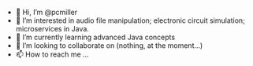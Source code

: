 - 👋 Hi, I’m @pcmiller
- 👀 I’m interested in audio file manipulation; electronic circuit simulation; microservices in Java.
- 🌱 I’m currently learning advanced Java concepts
- 💞️ I’m looking to collaborate on (nothing, at the moment...)
- 📫 How to reach me ...

<!---
pcmiller/pcmiller is a ✨ special ✨ repository because its `README.md` (this file) appears on your GitHub profile.
You can click the Preview link to take a look at your changes.
--->
